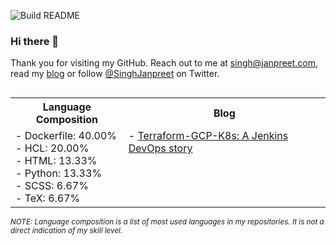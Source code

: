 ![Build README](https://github.com/janpreet/janpreet/workflows/Build%20README/badge.svg) <br />
### Hi there 👋  <br />
Thank you for visiting my GitHub. Reach out to me at [singh@janpreet.com](mailto:singh@janpreet.com), read my [blog](https://janpreet.com) or follow [@SinghJanpreet](https://twitter.com/singhjanpreet) on Twitter. <br />
<table style='float:right' markdown='1'><tr><th>Language Composition</th><th>Blog</th></tr><tr><td style='vertical-align:top'>
- Dockerfile: 40.00% <br />
- HCL: 20.00% <br />
- HTML: 13.33% <br />
- Python: 13.33% <br />
- SCSS: 6.67% <br />
- TeX: 6.67% <br />
</td><td style='vertical-align:top'>
- <a href="https://janpreet.com/tech/2020/12/08/terraform-gcp-k8s.html" target="_blank">Terraform-GCP-K8s: A Jenkins DevOps story</a><br />
</td></tr></table>
<small><i>NOTE: Language composition is a list of most used languages in my repositories. It is not a direct indication of my skill level.</i></small>